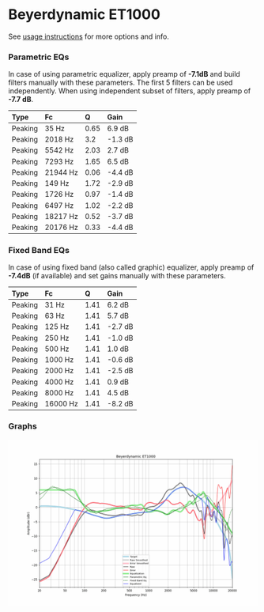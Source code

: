 # Beyerdynamic ET1000
See [usage instructions](https://github.com/jaakkopasanen/AutoEq#usage) for more options and info.

### Parametric EQs
In case of using parametric equalizer, apply preamp of **-7.1dB** and build filters manually
with these parameters. The first 5 filters can be used independently.
When using independent subset of filters, apply preamp of **-7.7 dB**.

| Type    | Fc       |    Q | Gain    |
|:--------|:---------|:-----|:--------|
| Peaking | 35 Hz    | 0.65 | 6.9 dB  |
| Peaking | 2018 Hz  | 3.2  | -1.3 dB |
| Peaking | 5542 Hz  | 2.03 | 2.7 dB  |
| Peaking | 7293 Hz  | 1.65 | 6.5 dB  |
| Peaking | 21944 Hz | 0.06 | -4.4 dB |
| Peaking | 149 Hz   | 1.72 | -2.9 dB |
| Peaking | 1726 Hz  | 0.97 | -1.4 dB |
| Peaking | 6497 Hz  | 1.02 | -2.2 dB |
| Peaking | 18217 Hz | 0.52 | -3.7 dB |
| Peaking | 20176 Hz | 0.33 | -4.4 dB |

### Fixed Band EQs
In case of using fixed band (also called graphic) equalizer, apply preamp of **-7.4dB**
(if available) and set gains manually with these parameters.

| Type    | Fc       |    Q | Gain    |
|:--------|:---------|:-----|:--------|
| Peaking | 31 Hz    | 1.41 | 6.2 dB  |
| Peaking | 63 Hz    | 1.41 | 5.7 dB  |
| Peaking | 125 Hz   | 1.41 | -2.7 dB |
| Peaking | 250 Hz   | 1.41 | -1.0 dB |
| Peaking | 500 Hz   | 1.41 | 1.0 dB  |
| Peaking | 1000 Hz  | 1.41 | -0.6 dB |
| Peaking | 2000 Hz  | 1.41 | -2.5 dB |
| Peaking | 4000 Hz  | 1.41 | 0.9 dB  |
| Peaking | 8000 Hz  | 1.41 | 4.5 dB  |
| Peaking | 16000 Hz | 1.41 | -8.2 dB |

### Graphs
![](./Beyerdynamic%20ET1000.png)